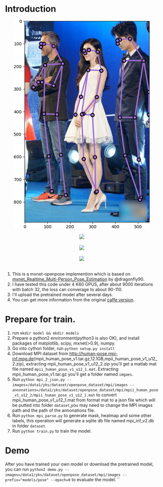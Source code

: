 # Introduction 

<div align="center">
<img src="https://github.com/kohillyang/mx-openpose/blob/master/figures/Figure_1.png"><br><br>
</div>
<div align="center">
<img src="https://github.com/kohillyang/mx-openpose/blob/master/figures/Figure_2.png"><br><br>
</div>
<div align="center">
<img src="https://github.com/kohillyang/mx-openpose/blob/master/figures/Figure_3.png"><br><br>
</div>
<div align="center">
<img src="https://github.com/kohillyang/mx-openpose/blob/master/figures/Figure_4.png"><br><br>
</div>


1. This is a mxnet-openpose implemention which is based on [mxnet_Realtime_Multi-Person_Pose_Estimation](https://github.com/dragonfly90/mxnet_Realtime_Multi-Person_Pose_Estimation) by @dragonfly90.<br>
2. I have tested this code under 4 K60 GPUS, after about 9000 iterations with batch 32, the loss can converage to about 90-110.<br>
3. I'll upload the pretrained model after several days.<br>
4. You can get more information from the original [caffe version](https://github.com/CMU-Perceptual-Computing-Lab/openpose).


# Prepare for train.
1. run `mkdir model && mkdir models`
2. Prepare a python2 environment(python3 is also OK), and install packages of matplotlib, scipy, mxnet(>0.9), numpy.
3. Go into cython folder, run `python setup.py install`
4. Download MPI dataset from <http://human-pose.mpi-inf.mpg.de>(mpii_human_pose_v1.tar.gz,12.1GB,mpii_human_pose_v1_u12_2.zip), extracting mpii_human_pose_v1_u12_2.zip you'll get a matlab mat file named `mpii_human_pose_v1_u12_1.mat`. Extracting mpii_human_pose_v1.tar.gz you'll get a folder named `imgaes`.
5. Run `python mpi_2_json.py --images=/data1/yks/dataset/openpose_dataset/mpi/images --annonations=/data1/yks/dataset/openpose_dataset/mpi/mpii_human_pose_v1_u12_2/mpii_human_pose_v1_u12_1.mat` to convert mpii_human_pose_v1_u12_1.mat from format mat to a json file which will be putted into folder `dataset`,you may need to change the MPI images path and the path of the annonations file.
6. Run `python mpi_parse.py` to generate mask, heatmap and some other labels, this operation will generate a sqlite db file named mpi_inf_v2.db in folder `dataset`.
7. Run `python train.py` to train the model.<br>


# Demo
After you have trained your own model or download the pretrained model, you can run `python2 demo.py --images=/data1/yks/dataset/openpose_dataset/mpi/images --prefix="models/pose" --epoch=0` to evaluate the model.
``